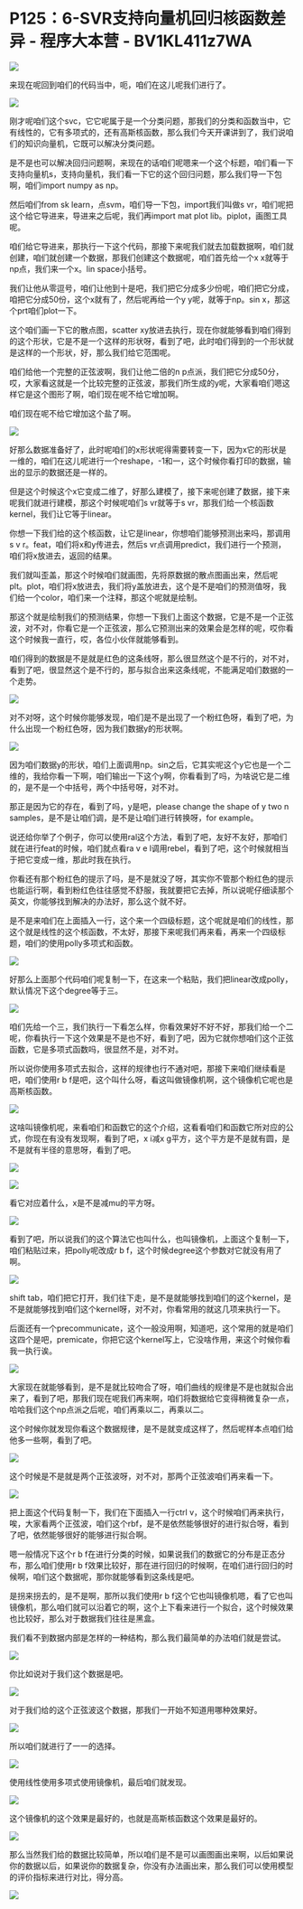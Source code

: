 # P125：6-SVR支持向量机回归核函数差异 - 程序大本营 - BV1KL411z7WA

![](img/d06c46983d74ae82d42052a80cfdc608_0.png)

来现在呢回到咱们的代码当中，呃，咱们在这儿呢我们进行了。

![](img/d06c46983d74ae82d42052a80cfdc608_2.png)

刚才呢咱们这个svc，它它呢属于是一个分类问题，那我们的分类和函数当中，它有线性的，它有多项式的，还有高斯核函数，那么我们今天开课讲到了，我们说咱们的知识向量机，它既可以解决分类问题。

是不是也可以解决回归问题啊，来现在的话咱们呢嗯来一个这个标题，咱们看一下支持向量机s，支持向量机，我们看一下它的这个回归问题，那么我们导一下包啊，咱们import numpy as np。

然后咱们from sk learn，点svm，咱们导一下包，import我们叫做s vr，咱们呢把这个给它导进来，导进来之后呢，我们再import mat plot lib。piplot，画图工具呢。

咱们给它导进来，那执行一下这个代码，那接下来呢我们就去加载数据啊，咱们就创建，咱们就创建一个数据，那我们创建这个数据呢，咱们首先给一个x x就等于np点，我们来一个x。lin space小括号。

我们让他从零逗号，咱们让他到十是吧，我们把它分成多少份呢，咱们把它分成，咱把它分成50份，这个x就有了，然后呢再给一个y y呢，就等于np。sin x，那这个prt咱们plot一下。

这个咱们画一下它的散点图，scatter xy放进去执行，现在你就能够看到咱们得到的这个形状，它是不是一个这样的形状呀，看到了吧，此时咱们得到的一个形状就是这样的一个形状，好，那么我们给它范围呢。

咱们给他一个完整的正弦波啊，我们让他二倍的n p点派，我们把它分成50分，哎，大家看这就是一个比较完整的正弦波，那我们所生成的y呢，大家看咱们嗯这样它是这个图形了啊，咱们现在呢不给它增加啊。

咱们现在呢不给它增加这个盐了啊。

![](img/d06c46983d74ae82d42052a80cfdc608_4.png)

好那么数据准备好了，此时呢咱们的x形状呢得需要转变一下，因为x它的形状是一维的，咱们在这儿呢进行一个reshape，-1和一，这个时候你看打印的数据，输出的显示的数据还是一样的。

但是这个时候这个x它变成二维了，好那么建模了，接下来呢创建了数据，接下来呢我们就进行建模，那这个时候呢咱们s vr就等于s vr，那我们给一个核函数kernel，我们让它等于linear。

你想一下我们给的这个核函数，让它是linear，你想咱们能够预测出来吗，那调用s v r。feat，咱们将x和y传进去，然后s vr点调用predict，我们进行一个预测，咱们将x放进去，返回的结果。

我们就叫歪盖，那这个时候咱们就画图，先将原数据的散点图画出来，然后呢plt。plot，咱们将x放进去，我们将y盖放进去，这个是不是咱们的预测值呀，我们给一个color，咱们来一个注释，那这个呢就是绘制。

那这个就是绘制我们的预测结果，你想一下我们上面这个数据，它是不是一个正弦波，对不对，你看它是一个正弦波，那么它预测出来的效果会是怎样的呢，哎你看这个时候我一直行，哎，各位小伙伴就能够看到。

咱们得到的数据是不是就是红色的这条线呀，那么很显然这个是不行的，对不对，看到了吧，很显然这个是不行的，那与拟合出来这条线呢，不能满足咱们数据的一个走势。



![](img/d06c46983d74ae82d42052a80cfdc608_6.png)

对不对呀，这个时候你能够发现，咱们是不是出现了一个粉红色呀，看到了吧，为什么出现一个粉红色呀，因为我们数据y的形状啊。



![](img/d06c46983d74ae82d42052a80cfdc608_8.png)

因为咱们数据y的形状，咱们上面调用np。sin之后，它其实呢这个y它也是一个二维的，我给你看一下啊，咱们输出一下这个y啊，你看看到了吗，为啥说它是二维的，是不是一个中括号，两个中括号呀，对不对。

那正是因为它的存在，看到了吗，y是吧，please change the shape of y two n samples，是不是让咱们调，是不是让咱们进行转换呀，for example。

说还给你举了个例子，你可以使用ral这个方法，看到了吧，友好不友好，那咱们就在进行feat的时候，咱们就点看ra v e l调用rebel，看到了吧，这个时候就相当于把它变成一维，那此时我在执行。

你看还有那个粉红色的提示了吗，是不是就没了呀，其实你不管那个粉红色的提示也能运行啊，看到粉红色往往感觉不舒服，我就要把它去掉，所以说呢仔细读那个英文，你能够找到解决的办法好，那么这个就不好。

是不是来咱们在上面插入一行，这个来一个四级标题，这个呢就是咱们的线性，那这个就是线性的这个核函数，不太好，那接下来呢我们再来看，再来一个四级标题，咱们的使用polly多项式和函数。



![](img/d06c46983d74ae82d42052a80cfdc608_10.png)

好那么上面那个代码咱们呢复制一下，在这来一个粘贴，我们把linear改成polly，默认情况下这个degree等于三。



![](img/d06c46983d74ae82d42052a80cfdc608_12.png)

咱们先给一个三，我们执行一下看怎么样，你看效果好不好不好，那我们给一个二呢，你看执行一下这个效果是不是也不好，看到了吧，因为它就你想咱们这个正弦函数，它是多项式函数吗，很显然不是，对不对。

所以说你使用多项式去拟合，这样的规律也行不通对吧，那接下来咱们继续看是吧，咱们使用r b f是吧，这个叫什么呀，看这叫做镜像机啊，这个镜像机它呢也是高斯核函数。



![](img/d06c46983d74ae82d42052a80cfdc608_14.png)

这啥叫镜像机呢，来看咱们和函数它的这个介绍，这看看咱们和函数它所对应的公式，你现在有没有发现啊，看到了吧，x i减x g平方，这个平方是不是就有圆，是不是就有半径的意思呀，看到了吧。



![](img/d06c46983d74ae82d42052a80cfdc608_16.png)

![](img/d06c46983d74ae82d42052a80cfdc608_17.png)

看它对应着什么，x是不是减mu的平方呀。

![](img/d06c46983d74ae82d42052a80cfdc608_19.png)

看到了吧，所以说我们的这个算法它也叫什么，也叫镜像机，上面这个复制一下，咱们粘贴过来，把polly呢改成r b f，这个时候degree这个参数对它就没有用了啊。



![](img/d06c46983d74ae82d42052a80cfdc608_21.png)

shift tab，咱们把它打开，我们往下走，是不是就能够找到咱们的这个kernel，是不是就能够找到咱们这个kernel呀，对不对，你看常用的就这几项来执行一下。

后面还有一个precommunicate，这个一般没用啊，知道吧，这个常用的就是咱们这四个是吧，premicate，你把它这个kernel写上，它没啥作用，来这个时候你看我一执行诶。



![](img/d06c46983d74ae82d42052a80cfdc608_23.png)

大家现在就能够看到，是不是就比较吻合了呀，咱们曲线的规律是不是也就拟合出来了，看到了吧，那我们现在呢我们再来啊，咱们将数据给它变得稍微复杂一点，哈哈我们这个np点派之后呢，咱们再乘以二，再乘以二。

这个时候你就发现你看这个数据规律，是不是就变成这样了，然后呢样本点咱们给他多一些啊，看到了吧。

![](img/d06c46983d74ae82d42052a80cfdc608_25.png)

这个时候是不是就是两个正弦波呀，对不对，那两个正弦波咱们再来看一下。

![](img/d06c46983d74ae82d42052a80cfdc608_27.png)

把上面这个代码复制一下，我们在下面插入一行ctrl v，这个时候咱们再来执行，唉，大家看两个正弦波，咱们这个rbf，是不是依然能够很好的进行拟合呀，看到了吧，依然能够很好的能够进行拟合啊。

嗯一般情况下这个r b f在进行分类的时候，如果说我们的数据它的分布是正态分布，那么咱们使用r b f效果比较好，那在进行回归的时候啊，在咱们进行回归的时候啊，咱们这个数据呢，那你就能够看到这条线是吧。

是拐来拐去的，是不是啊，那所以我们使用r b f这个它也叫镜像机嗯，看了它也叫镜像机，那么咱们就可以沿着它的啊，这个上下看来进行一个拟合，这个时候效果也比较好，那么对于数据我们往往是黑盒。

我们看不到数据内部是怎样的一种结构，那么我们最简单的办法咱们就是尝试。

![](img/d06c46983d74ae82d42052a80cfdc608_29.png)

你比如说对于我们这个数据是吧。

![](img/d06c46983d74ae82d42052a80cfdc608_31.png)

对于我们给的这个正弦波这个数据，那我们一开始不知道用哪种效果好。

![](img/d06c46983d74ae82d42052a80cfdc608_33.png)

所以咱们就进行了一一的选择。

![](img/d06c46983d74ae82d42052a80cfdc608_35.png)

使用线性使用多项式使用镜像机，最后咱们就发现。

![](img/d06c46983d74ae82d42052a80cfdc608_37.png)

这个镜像机的这个效果是最好的，也就是高斯核函数这个效果是最好的。

![](img/d06c46983d74ae82d42052a80cfdc608_39.png)

那么当然我们给的数据比较简单，所以咱们是不是可以画图画出来啊，以后如果说你的数据以后，如果说你的数据复杂，你没有办法画出来，那么我们可以使用模型的评价指标来进行对比，得分高。



![](img/d06c46983d74ae82d42052a80cfdc608_41.png)